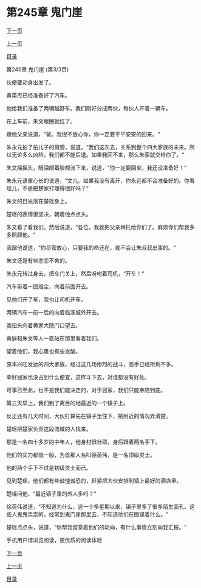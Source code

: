 <h1>第245章   鬼门崖</h1>
            <div><p><a href="./735_%E7%AC%AC246%E7%AB%A0_%E5%BF%83%E6%80%80%E9%AC%BC%E8%83%8E.md">下一页</a></p><p><a href="./733_%E7%AC%AC245%E7%AB%A0_%E9%AC%BC%E9%97%A8%E5%B4%96.md">上一页</a></p><p><a href="../">目录</a></p></div>
            <div><p>第245章   鬼门崖 (第3/3页)</p><p>伙便要动身出发了。</p><p>黄英杰已经准备好了汽车。</p><p>他给我们准备了两辆越野车。我们刚好分成两伙，每伙人开着一辆车。</p><p>在上车前，朱文眼圈就红了。</p><p>跟他父亲说道，“爸。我很不放心你，你一定要平平安安的回来。“</p><p>朱永元拍了拍儿子的肩膀，说道，“我们这次去，关系到整个四大家族的未来。所以无论多么凶险，我们都不能后退。如果我回不来，那么朱家就交给你了。“</p><p>朱文摇摇头，眼泪顺着脸颊流下来，说道，“你一定要回来，我还没准备好！“</p><p>朱永元语重心长的说道，“文儿。如果我没有离开，你永远都不会准备好的。你看瑶儿，不是把楚家打理得很好吗？“</p><p>朱文的目光落在楚瑶身上。</p><p>楚瑶的表情很坚决，朝着他点点头。</p><p>朱文看了看我们。然后说道，“各位，我就把父亲拜托给你们了。麻烦你们帮我多多照顾他。“</p><p>我跟他说道，“你尽管放心，只要我的命还在，就不会让朱叔叔出事的。“</p><p>朱文还是有些恋恋不舍的。</p><p>朱永元转过身去，把车门关上，然后吩咐着司机，“开车！“</p><p>汽车带着一团烟尘，向着前面开去。</p><p>见他们开了车，我也让司机开车。</p><p>两辆汽车一前一后的向着临溪城外开去。</p><p>我扭头向着黄家大院门口望去。</p><p>黄庭和朱文等人一直站在那里看着我们。</p><p>望着他们，我心里也有些发酸。</p><p>原本兴旺发达的四大家族，经过这几场惨烈的战斗，高手已经所剩不多。</p><p>幸好屈家也没占到什么便宜，这样斗下去，对谁都没有好处。</p><p>可事已至此，也不是我们能决定的，对于屈家，我们只能奉陪到底。</p><p>第三天早上，我们到了离目的地最近的一个镇子上。</p><p>反正还有几天时间，大伙打算先在镇子里住下，把附近的情况弄清楚。</p><p>楚瑶把楚家负责这段流域的人找来。</p><p>那是一名四十多岁的中年人，他身材很壮硕，身后跟着两名手下。</p><p>他们的实力都很一般，为首那人名叫徐英伟，是一名顶级灵士。</p><p>他的两个手下不过是初级灵士而已。</p><p>见到楚瑶，他们都有些诚惶诚恐的，赶紧把大伙安排到镇上最好的酒店里。</p><p>楚瑶问他，“最近镇子里的外人多吗？“</p><p>徐英伟说道，“不知道为什么，这一个多星期以来，镇子里多了很多陌生面孔。这些人鬼鬼祟祟的，经常到鬼门崖那里去，不知道他们在图谋着什么。“</p><p>楚瑶点点头，说道，“你帮我留意着他们的动向，有什么事情立刻向我汇报。“</p><p>手机用户请浏览阅读，更优质的阅读体验</p></div>
            <div><p><a href="./735_%E7%AC%AC246%E7%AB%A0_%E5%BF%83%E6%80%80%E9%AC%BC%E8%83%8E.md">下一页</a></p><p><a href="./733_%E7%AC%AC245%E7%AB%A0_%E9%AC%BC%E9%97%A8%E5%B4%96.md">上一页</a></p><p><a href="../">目录</a></p></div>